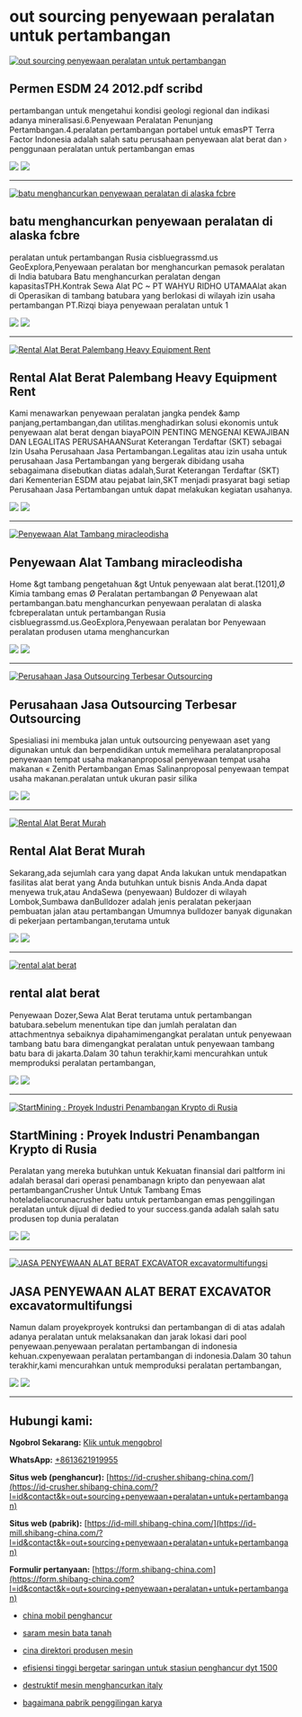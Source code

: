 # out sourcing penyewaan peralatan untuk pertambangan

<a href="https://swt.shibang-china.com/?l=id&img&k=out+sourcing+penyewaan+peralatan+untuk+pertambangan" target="_blank">![out sourcing penyewaan peralatan untuk pertambangan](http://static.shibang-china.com/all-800x300/564.jpg)</a>

## Permen ESDM 24 2012.pdf scribd
pertambangan untuk mengetahui kondisi geologi regional dan indikasi adanya mineralisasi.6.Penyewaan Peralatan Penunjang Pertambangan.4.peralatan pertambangan portabel untuk emasPT Terra Factor Indonesia adalah salah satu perusahaan penyewaan alat berat dan › penggunaan peralatan untuk pertambangan emas


<a href="https://whatsapp.shibangsoft.com/WhatsApp.php" target="_blank" title="WhatsApp">![](http://static.shibang-china.com/icon/whatsapp.png)</a> <a href="https://swt.shibang-china.com/?l=id&icon&k=out+sourcing+penyewaan+peralatan+untuk+pertambangan" target="_blank">![](http://static.shibang-china.com/icon/chat-id.png)</a>

---

<a href="https://swt.shibang-china.com/?l=id&img&k=out+sourcing+penyewaan+peralatan+untuk+pertambangan" target="_blank">![batu menghancurkan penyewaan peralatan di alaska fcbre](http://static.shibang-china.com/all-800x300/442.jpg)</a>

## batu menghancurkan penyewaan peralatan di alaska fcbre
peralatan untuk pertambangan Rusia cisbluegrassmd.us GeoExplora,Penyewaan peralatan bor menghancurkan pemasok peralatan di India batubara Batu menghancurkan peralatan dengan kapasitasTPH.Kontrak Sewa Alat PC ~ PT WAHYU RIDHO UTAMAAlat akan di Operasikan di tambang batubara yang berlokasi di wilayah izin usaha pertambangan PT.Rizqi biaya penyewaan peralatan untuk 1


<a href="https://whatsapp.shibangsoft.com/WhatsApp.php" target="_blank" title="WhatsApp">![](http://static.shibang-china.com/icon/whatsapp.png)</a> <a href="https://swt.shibang-china.com/?l=id&icon&k=out+sourcing+penyewaan+peralatan+untuk+pertambangan" target="_blank">![](http://static.shibang-china.com/icon/chat-id.png)</a>

---

<a href="https://swt.shibang-china.com/?l=id&img&k=out+sourcing+penyewaan+peralatan+untuk+pertambangan" target="_blank">![Rental Alat Berat Palembang Heavy Equipment Rent](http://static.shibang-china.com/all-800x300/795.jpg)</a>

## Rental Alat Berat Palembang Heavy Equipment Rent
Kami menawarkan penyewaan peralatan jangka pendek &amp panjang,pertambangan,dan utilitas.menghadirkan solusi ekonomis untuk penyewaan alat berat dengan biayaPOIN PENTING MENGENAI KEWAJIBAN DAN LEGALITAS PERUSAHAANSurat Keterangan Terdaftar (SKT) sebagai Izin Usaha Perusahaan Jasa Pertambangan.Legalitas atau izin usaha untuk perusahaan Jasa Pertambangan yang bergerak dibidang usaha sebagaimana disebutkan diatas adalah,Surat Keterangan Terdaftar (SKT) dari Kementerian ESDM atau pejabat lain,SKT menjadi prasyarat bagi setiap Perusahaan Jasa Pertambangan untuk dapat melakukan kegiatan usahanya.


<a href="https://whatsapp.shibangsoft.com/WhatsApp.php" target="_blank" title="WhatsApp">![](http://static.shibang-china.com/icon/whatsapp.png)</a> <a href="https://swt.shibang-china.com/?l=id&icon&k=out+sourcing+penyewaan+peralatan+untuk+pertambangan" target="_blank">![](http://static.shibang-china.com/icon/chat-id.png)</a>

---

<a href="https://swt.shibang-china.com/?l=id&img&k=out+sourcing+penyewaan+peralatan+untuk+pertambangan" target="_blank">![Penyewaan Alat Tambang miracleodisha](http://static.shibang-china.com/all-800x300/19.jpg)</a>

## Penyewaan Alat Tambang miracleodisha
Home &gt tambang pengetahuan &gt Untuk penyewaan alat berat.[1201],Ø Kimia tambang emas Ø Peralatan pertambangan Ø Penyewaan alat pertambangan.batu menghancurkan penyewaan peralatan di alaska fcbreperalatan untuk pertambangan Rusia cisbluegrassmd.us.GeoExplora,Penyewaan peralatan bor Penyewaan peralatan produsen utama menghancurkan


<a href="https://whatsapp.shibangsoft.com/WhatsApp.php" target="_blank" title="WhatsApp">![](http://static.shibang-china.com/icon/whatsapp.png)</a> <a href="https://swt.shibang-china.com/?l=id&icon&k=out+sourcing+penyewaan+peralatan+untuk+pertambangan" target="_blank">![](http://static.shibang-china.com/icon/chat-id.png)</a>

---

<a href="https://swt.shibang-china.com/?l=id&img&k=out+sourcing+penyewaan+peralatan+untuk+pertambangan" target="_blank">![Perusahaan Jasa Outsourcing Terbesar Outsourcing](http://static.shibang-china.com/all-800x300/444.jpg)</a>

## Perusahaan Jasa Outsourcing Terbesar Outsourcing
Spesialiasi ini membuka jalan untuk outsourcing penyewaan aset yang digunakan untuk dan berpendidikan untuk memelihara peralatanproposal penyewaan tempat usaha makananproposal penyewaan tempat usaha makanan « Zenith Pertambangan Emas Salinanproposal penyewaan tempat usaha makanan.peralatan untuk ukuran pasir silika


<a href="https://whatsapp.shibangsoft.com/WhatsApp.php" target="_blank" title="WhatsApp">![](http://static.shibang-china.com/icon/whatsapp.png)</a> <a href="https://swt.shibang-china.com/?l=id&icon&k=out+sourcing+penyewaan+peralatan+untuk+pertambangan" target="_blank">![](http://static.shibang-china.com/icon/chat-id.png)</a>

---

<a href="https://swt.shibang-china.com/?l=id&img&k=out+sourcing+penyewaan+peralatan+untuk+pertambangan" target="_blank">![Rental Alat Berat Murah](http://static.shibang-china.com/all-800x300/500.jpg)</a>

## Rental Alat Berat Murah
Sekarang,ada sejumlah cara yang dapat Anda lakukan untuk mendapatkan fasilitas alat berat yang Anda butuhkan untuk bisnis Anda.Anda dapat menyewa truk,atau AndaSewa (penyewaan) Buldozer di wilayah Lombok,Sumbawa danBulldozer adalah jenis peralatan pekerjaan pembuatan jalan atau pertambangan Umumnya bulldozer banyak digunakan di pekerjaan pertambangan,terutama untuk


<a href="https://whatsapp.shibangsoft.com/WhatsApp.php" target="_blank" title="WhatsApp">![](http://static.shibang-china.com/icon/whatsapp.png)</a> <a href="https://swt.shibang-china.com/?l=id&icon&k=out+sourcing+penyewaan+peralatan+untuk+pertambangan" target="_blank">![](http://static.shibang-china.com/icon/chat-id.png)</a>

---

<a href="https://swt.shibang-china.com/?l=id&img&k=out+sourcing+penyewaan+peralatan+untuk+pertambangan" target="_blank">![rental alat berat](http://static.shibang-china.com/all-800x300/1444.jpg)</a>

## rental alat berat
Penyewaan Dozer,Sewa Alat Berat terutama untuk pertambangan batubara.sebelum menentukan tipe dan jumlah peralatan dan attachmentnya sebaiknya dipahamimengangkat peralatan untuk penyewaan tambang batu bara dimengangkat peralatan untuk penyewaan tambang batu bara di jakarta.Dalam 30 tahun terakhir,kami mencurahkan untuk memproduksi peralatan pertambangan,


<a href="https://whatsapp.shibangsoft.com/WhatsApp.php" target="_blank" title="WhatsApp">![](http://static.shibang-china.com/icon/whatsapp.png)</a> <a href="https://swt.shibang-china.com/?l=id&icon&k=out+sourcing+penyewaan+peralatan+untuk+pertambangan" target="_blank">![](http://static.shibang-china.com/icon/chat-id.png)</a>

---

<a href="https://swt.shibang-china.com/?l=id&img&k=out+sourcing+penyewaan+peralatan+untuk+pertambangan" target="_blank">![StartMining : Proyek Industri Penambangan Krypto di Rusia](http://static.shibang-china.com/all-800x300/700.jpg)</a>

## StartMining : Proyek Industri Penambangan Krypto di Rusia
Peralatan yang mereka butuhkan untuk Kekuatan finansial dari paltform ini adalah berasal dari operasi penambanagn kripto dan penyewaan alat pertambanganCrusher Untuk Untuk Tambang Emas hoteladeliacorunacrusher batu untuk pertambangan emas penggilingan peralatan untuk dijual di dedied to your success.ganda adalah salah satu produsen top dunia peralatan


<a href="https://whatsapp.shibangsoft.com/WhatsApp.php" target="_blank" title="WhatsApp">![](http://static.shibang-china.com/icon/whatsapp.png)</a> <a href="https://swt.shibang-china.com/?l=id&icon&k=out+sourcing+penyewaan+peralatan+untuk+pertambangan" target="_blank">![](http://static.shibang-china.com/icon/chat-id.png)</a>

---

<a href="https://swt.shibang-china.com/?l=id&img&k=out+sourcing+penyewaan+peralatan+untuk+pertambangan" target="_blank">![JASA PENYEWAAN ALAT BERAT EXCAVATOR excavatormultifungsi](http://static.shibang-china.com/all-800x300/624.jpg)</a>

## JASA PENYEWAAN ALAT BERAT EXCAVATOR excavatormultifungsi
Namun dalam proyekproyek kontruksi dan pertambangan di di atas adalah adanya peralatan untuk melaksanakan dan jarak lokasi dari pool penyewaan.penyewaan peralatan pertambangan di indonesia kehuan.cxpenyewaan peralatan pertambangan di indonesia.Dalam 30 tahun terakhir,kami mencurahkan untuk memproduksi peralatan pertambangan,


<a href="https://whatsapp.shibangsoft.com/WhatsApp.php" target="_blank" title="WhatsApp">![](http://static.shibang-china.com/icon/whatsapp.png)</a> <a href="https://swt.shibang-china.com/?l=id&icon&k=out+sourcing+penyewaan+peralatan+untuk+pertambangan" target="_blank">![](http://static.shibang-china.com/icon/chat-id.png)</a>

---
## Hubungi kami:

**Ngobrol Sekarang:** [Klik untuk mengobrol](https://swt.shibang-china.com?l=id&contact&k=out+sourcing+penyewaan+peralatan+untuk+pertambangan)

**WhatsApp:**  [+8613621919955](https://whatsapp.shibangsoft.com/WhatsApp.php)

**Situs web (penghancur):** [https://id-crusher.shibang-china.com/](https://id-crusher.shibang-china.com/?l=id&contact&k=out+sourcing+penyewaan+peralatan+untuk+pertambangan)

**Situs web (pabrik):** [https://id-mill.shibang-china.com/](https://id-mill.shibang-china.com/?l=id&contact&k=out+sourcing+penyewaan+peralatan+untuk+pertambangan)

**Formulir pertanyaan:** [https://form.shibang-china.com](https://form.shibang-china.com?l=id&contact&k=out+sourcing+penyewaan+peralatan+untuk+pertambangan)

* [china mobil penghancur](../39/china%20mobil%20penghancur.md)

* [saram mesin bata tanah](../33/saram%20mesin%20bata%20tanah.md)

* [cina direktori produsen mesin](../33/cina%20direktori%20produsen%20mesin.md)

* [efisiensi tinggi bergetar saringan untuk stasiun penghancur dyt 1500](../35/efisiensi%20tinggi%20bergetar%20saringan%20untuk%20stasiun%20penghancur%20dyt%201500.md)

* [destruktif mesin menghancurkan italy](../39/destruktif%20mesin%20menghancurkan%20italy.md)

* [bagaimana pabrik penggilingan karya](../33/bagaimana%20pabrik%20penggilingan%20karya.md)